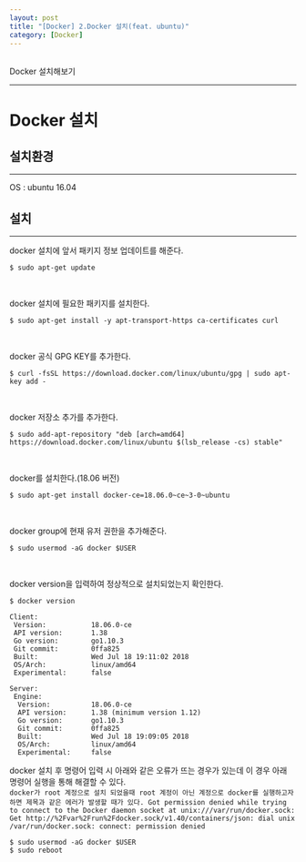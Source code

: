 ```yaml
---
layout: post
title: "[Docker] 2.Docker 설치(feat. ubuntu)"
category: [Docker]
---
```

<br>
Docker 설치해보기 
<!-- more -->
<hr>

# Docker 설치

## 설치환경
---
OS : ubuntu 16.04

## 설치
---
docker 설치에 앞서 패키지 정보 업데이트를 해준다.
```
$ sudo apt-get update
```
<br>

docker 설치에 필요한 패키지를 설치한다.
```
$ sudo apt-get install -y apt-transport-https ca-certificates curl 
```
<br>

docker 공식 GPG KEY를 추가한다.
```
$ curl -fsSL https://download.docker.com/linux/ubuntu/gpg | sudo apt-key add -
```
<br>

docker 저장소 추가를 추가한다.
```
$ sudo add-apt-repository "deb [arch=amd64] https://download.docker.com/linux/ubuntu $(lsb_release -cs) stable"
```
<br>

docker를 설치한다.(18.06 버전)
```
$ sudo apt-get install docker-ce=18.06.0~ce~3-0~ubuntu
```
<br>

docker group에 현재 유저 권한을 추가해준다.
```
$ sudo usermod -aG docker $USER
```
<br>

docker version을 입력하여 정상적으로 설치되었는지 확인한다.
```
$ docker version

Client:  
 Version:           18.06.0-ce  
 API version:       1.38  
 Go version:        go1.10.3  
 Git commit:        0ffa825  
 Built:             Wed Jul 18 19:11:02 2018  
 OS/Arch:           linux/amd64  
 Experimental:      false  
  
Server:  
 Engine:  
  Version:          18.06.0-ce  
  API version:      1.38 (minimum version 1.12)  
  Go version:       go1.10.3  
  Git commit:       0ffa825  
  Built:            Wed Jul 18 19:09:05 2018  
  OS/Arch:          linux/amd64  
  Experimental:     false  
```

docker 설치 후 명령어 입력 시 아래와 같은 오류가 뜨는 경우가 있는데 이 경우 아래 명령어 실행을 통해 해결할 수 있다.  
`docker가 root 계정으로 설치 되었을때 root 계정이 아닌 계정으로 docker를 실행하고자 하면 제목과 같은 에러가 발생할 때가 있다. Got permission denied while trying to connect to the Docker daemon socket at unix:///var/run/docker.sock: Get http://%2Fvar%2Frun%2Fdocker.sock/v1.40/containers/json: dial unix /var/run/docker.sock: connect: permission denied`
```
$ sudo usermod -aG docker $USER
$ sudo reboot
```